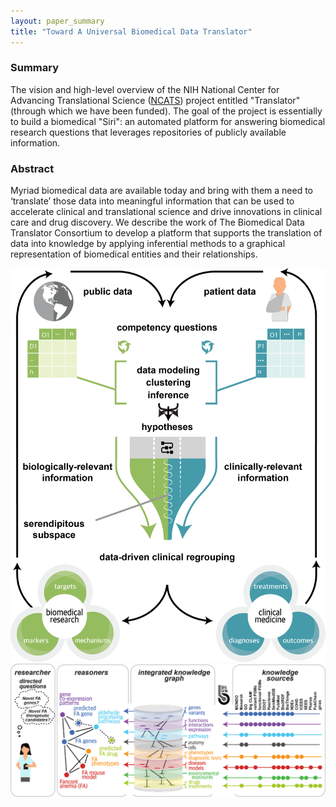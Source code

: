 ```yaml
---
layout: paper_summary
title: "Toward A Universal Biomedical Data Translator"
---
```


### Summary
The vision and high-level overview of the NIH National Center for Advancing Translational Science ([NCATS](https://ncats.nih.gov/)) project entitled "Translator" (through which we have been funded). The goal of the project is essentially to build a biomedical "Siri": an automated platform for answering biomedical research questions that leverages repositories of publicly available information.

### Abstract
Myriad biomedical data are available today and bring with them a need to ‘translate’ those data into meaningful information that can be used to accelerate clinical and translational science and drive innovations in clinical care and drug discovery. We describe the work of The Biomedical Data Translator Consortium to develop a platform that supports the translation of data into knowledge by applying inferential methods to a graphical representation of biomedical entities and their relationships.


<img src="images/publication/2018_ncats.png" />

<img src="images/publication/2018_ncats_2.png" />

